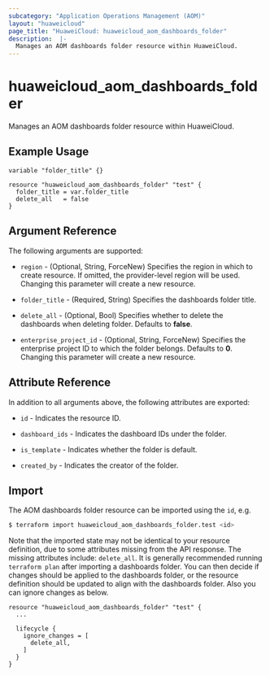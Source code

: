 ```yaml
---
subcategory: "Application Operations Management (AOM)"
layout: "huaweicloud"
page_title: "HuaweiCloud: huaweicloud_aom_dashboards_folder"
description:  |-
  Manages an AOM dashboards folder resource within HuaweiCloud.
---
```


# huaweicloud_aom_dashboards_folder

Manages an AOM dashboards folder resource within HuaweiCloud.

## Example Usage

```hcl
variable "folder_title" {}

resource "huaweicloud_aom_dashboards_folder" "test" {
  folder_title = var.folder_title 
  delete_all   = false
}
```

## Argument Reference

The following arguments are supported:

* `region` - (Optional, String, ForceNew) Specifies the region in which to create resource.
  If omitted, the provider-level region will be used. Changing this parameter will create a new resource.

* `folder_title` - (Required, String) Specifies the dashboards folder title.

* `delete_all` - (Optional, Bool) Specifies whether to delete the dashboards when deleting folder. Defaults to **false**.

* `enterprise_project_id` - (Optional, String, ForceNew) Specifies the enterprise project ID to which the folder belongs.
  Defaults to **0**. Changing this parameter will create a new resource.

## Attribute Reference

In addition to all arguments above, the following attributes are exported:

* `id` - Indicates the resource ID.

* `dashboard_ids` - Indicates the dashboard IDs under the folder.

* `is_template` - Indicates whether the folder is default.

* `created_by` - Indicates the creator of the folder.

## Import

The AOM dashboards folder resource can be imported using the `id`, e.g.

```bash
$ terraform import huaweicloud_aom_dashboards_folder.test <id>
```

Note that the imported state may not be identical to your resource definition, due to some attributes missing from
the API response. The missing attributes include: `delete_all`.
It is generally recommended running `terraform plan` after importing a dashboards folder.
You can then decide if changes should be applied to the dashboards folder, or the resource definition
should be updated to align with the dashboards folder. Also you can ignore changes as below.

```hcl
resource "huaweicloud_aom_dashboards_folder" "test" {
  ...

  lifecycle {
    ignore_changes = [
      delete_all,
    ]
  }
}
```
